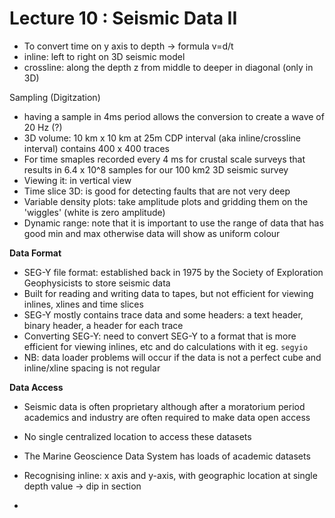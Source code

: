 # Lecture 10 : Seismic Data II


- To convert time on y axis to depth -> formula v=d/t 
- inline: left to right on 3D seismic model
- crossline: along the depth z from middle to deeper in diagonal (only in 3D)

Sampling (Digitzation)
- having a sample in 4ms period allows the conversion to create a wave of 20 Hz (?)
- 3D volume: 10 km x 10 km at 25m CDP interval (aka inline/crossline interval) contains 400 x 400 traces
- For time smaples recorded every 4 ms for crustal scale surveys that results in 6.4 x 10^8 samples for our 100 km2 3D seismic survey
- Viewing it: in vertical view
- Time slice 3D: is good for detecting faults that are not very deep
- Variable density plots: take amplitude plots and gridding them on the 'wiggles' (white is zero amplitude)
- Dynamic range: note that it is important to use the range of data that has good min and max otherwise data will show as uniform colour

**Data Format**
- SEG-Y file format: established back in 1975 by the Society of Exploration Geophysicists to store seismic data
- Built for reading and writing data to tapes, but not efficient for viewing inlines, xlines and time slices
- SEG-Y mostly contains trace data and some headers: a text header, binary header, a header for each trace
- Converting SEG-Y: need to convert SEG-Y to a format that is more efficient for viewing inlines, etc and do calculations with it eg. ```segyio```
- NB: data loader problems will occur if the data is not a perfect cube and inline/xline spacing is not regular

**Data Access**
- Seismic data is often proprietary although after a moratorium period academics and industry are often required to make data open access
- No single centralized location to access these datasets
- The Marine Geoscience Data System has loads of academic datasets

- Recognising inline: x axis and y-axis, with geographic location at single depth value -> dip in section
- 












